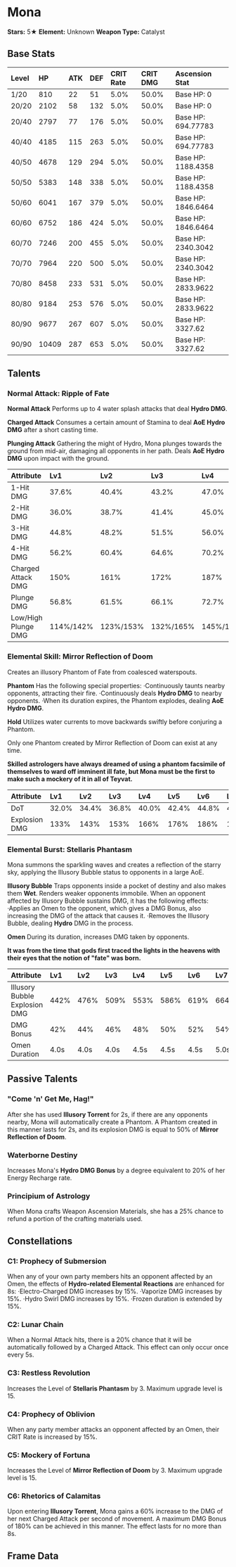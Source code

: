 # Mona

**Stars:** 5★
**Element:** Unknown
**Weapon Type:** Catalyst

## Base Stats

| Level | HP | ATK | DEF | CRIT Rate | CRIT DMG | Ascension Stat |
| :--- | :--- | :--- | :--- | :--- | :--- | :--- |
| 1/20 | 810 | 22 | 51 | 5.0% | 50.0% | Base HP: 0 |
| 20/20 | 2102 | 58 | 132 | 5.0% | 50.0% | Base HP: 0 |
| 20/40 | 2797 | 77 | 176 | 5.0% | 50.0% | Base HP: 694.77783 |
| 40/40 | 4185 | 115 | 263 | 5.0% | 50.0% | Base HP: 694.77783 |
| 40/50 | 4678 | 129 | 294 | 5.0% | 50.0% | Base HP: 1188.4358 |
| 50/50 | 5383 | 148 | 338 | 5.0% | 50.0% | Base HP: 1188.4358 |
| 50/60 | 6041 | 167 | 379 | 5.0% | 50.0% | Base HP: 1846.6464 |
| 60/60 | 6752 | 186 | 424 | 5.0% | 50.0% | Base HP: 1846.6464 |
| 60/70 | 7246 | 200 | 455 | 5.0% | 50.0% | Base HP: 2340.3042 |
| 70/70 | 7964 | 220 | 500 | 5.0% | 50.0% | Base HP: 2340.3042 |
| 70/80 | 8458 | 233 | 531 | 5.0% | 50.0% | Base HP: 2833.9622 |
| 80/80 | 9184 | 253 | 576 | 5.0% | 50.0% | Base HP: 2833.9622 |
| 80/90 | 9677 | 267 | 607 | 5.0% | 50.0% | Base HP: 3327.62 |
| 90/90 | 10409 | 287 | 653 | 5.0% | 50.0% | Base HP: 3327.62 |

## Talents

### Normal Attack: Ripple of Fate

**Normal Attack**
Performs up to 4 water splash attacks that deal **Hydro DMG**.

**Charged Attack**
Consumes a certain amount of Stamina to deal **AoE Hydro DMG** after a short casting time.

**Plunging Attack**
Gathering the might of Hydro, Mona plunges towards the ground from mid-air, damaging all opponents in her path. Deals **AoE Hydro DMG** upon impact with the ground.

| Attribute | Lv1 | Lv2 | Lv3 | Lv4 | Lv5 | Lv6 | Lv7 | Lv8 | Lv9 | Lv10 | Lv11 | Lv12 | Lv13 | Lv14 | Lv15 |
| :--- | :--- | :--- | :--- | :--- | :--- | :--- | :--- | :--- | :--- | :--- | :--- | :--- | :--- | :--- | :--- |
| 1-Hit DMG | 37.6% | 40.4% | 43.2% | 47.0% | 49.8% | 52.6% | 56.4% | 60.2% | 63.9% | 67.7% | 71.4% |
| 2-Hit DMG | 36.0% | 38.7% | 41.4% | 45.0% | 47.7% | 50.4% | 54.0% | 57.6% | 61.2% | 64.8% | 68.4% |
| 3-Hit DMG | 44.8% | 48.2% | 51.5% | 56.0% | 59.4% | 62.7% | 67.2% | 71.7% | 76.2% | 80.6% | 85.1% |
| 4-Hit DMG | 56.2% | 60.4% | 64.6% | 70.2% | 74.4% | 78.6% | 84.2% | 89.9% | 95.5% | 101% | 107% |
| Charged Attack DMG | 150% | 161% | 172% | 187% | 198% | 210% | 225% | 240% | 255% | 269% | 285% |
| Plunge DMG | 56.8% | 61.5% | 66.1% | 72.7% | 77.3% | 82.6% | 89.9% | 97.1% | 104.4% | 112.3% | 120.3% |
| Low/High Plunge DMG | 114%/142% | 123%/153% | 132%/165% | 145%/182% | 155%/193% | 165%/206% | 180%/224% | 194%/243% | 209%/261% | 225%/281% | 240%/300% |

### Elemental Skill: Mirror Reflection of Doom

Creates an illusory Phantom of Fate from coalesced waterspouts.

**Phantom**
Has the following special properties:
·Continuously taunts nearby opponents, attracting their fire.
·Continuously deals **Hydro DMG** to nearby opponents.
·When its duration expires, the Phantom explodes, dealing **AoE Hydro DMG**.

**Hold**
Utilizes water currents to move backwards swiftly before conjuring a Phantom.

Only one Phantom created by Mirror Reflection of Doom can exist at any time.

**Skilled astrologers have always dreamed of using a phantom facsimile of themselves to ward off imminent ill fate, but Mona must be the first to make such a mockery of it in all of Teyvat.**

| Attribute | Lv1 | Lv2 | Lv3 | Lv4 | Lv5 | Lv6 | Lv7 | Lv8 | Lv9 | Lv10 | Lv11 | Lv12 | Lv13 | Lv14 | Lv15 |
| :--- | :--- | :--- | :--- | :--- | :--- | :--- | :--- | :--- | :--- | :--- | :--- | :--- | :--- | :--- | :--- |
| DoT | 32.0% | 34.4% | 36.8% | 40.0% | 42.4% | 44.8% | 48.0% | 51.2% | 54.4% | 57.6% | 60.8% | 64.0% | 68.0% |
| Explosion DMG | 133% | 143% | 153% | 166% | 176% | 186% | 199% | 212% | 226% | 239% | 252% | 266% | 282% |

### Elemental Burst: Stellaris Phantasm

Mona summons the sparkling waves and creates a reflection of the starry sky, applying the Illusory Bubble status to opponents in a large AoE.

**Illusory Bubble**
Traps opponents inside a pocket of destiny and also makes them **Wet**. Renders weaker opponents immobile.
When an opponent affected by Illusory Bubble sustains DMG, it has the following effects:
·Applies an Omen to the opponent, which gives a DMG Bonus, also increasing the DMG of the attack that causes it.
·Removes the Illusory Bubble, dealing **Hydro** DMG in the process.

**Omen**
During its duration, increases DMG taken by opponents.

**It was from the time that gods first traced the lights in the heavens with their eyes that the notion of "fate" was born.**

| Attribute | Lv1 | Lv2 | Lv3 | Lv4 | Lv5 | Lv6 | Lv7 | Lv8 | Lv9 | Lv10 | Lv11 | Lv12 | Lv13 | Lv14 | Lv15 |
| :--- | :--- | :--- | :--- | :--- | :--- | :--- | :--- | :--- | :--- | :--- | :--- | :--- | :--- | :--- | :--- |
| Illusory Bubble Explosion DMG | 442% | 476% | 509% | 553% | 586% | 619% | 664% | 708% | 752% | 796% | 841% | 885% | 940% |
| DMG Bonus | 42% | 44% | 46% | 48% | 50% | 52% | 54% | 56% | 58% | 60% | 60% | 60% | 60% |
| Omen Duration | 4.0s | 4.0s | 4.0s | 4.5s | 4.5s | 4.5s | 5.0s | 5.0s | 5.0s | 5.0s | 5.0s | 5.0s | 5.0s |

## Passive Talents

### "Come 'n' Get Me, Hag!"

After she has used **Illusory Torrent** for 2s, if there are any opponents nearby, Mona will automatically create a Phantom.
A Phantom created in this manner lasts for 2s, and its explosion DMG is equal to 50% of **Mirror Reflection of Doom**.

### Waterborne Destiny

Increases Mona's **Hydro DMG Bonus** by a degree equivalent to 20% of her Energy Recharge rate.

### Principium of Astrology

When Mona crafts Weapon Ascension Materials, she has a 25% chance to refund a portion of the crafting materials used.

## Constellations

### C1: Prophecy of Submersion

When any of your own party members hits an opponent affected by an Omen, the effects of **Hydro-related Elemental Reactions** are enhanced for 8s:
·Electro-Charged DMG increases by 15%.
·Vaporize DMG increases by 15%.
·Hydro Swirl DMG increases by 15%.
·Frozen duration is extended by 15%.

### C2: Lunar Chain

When a Normal Attack hits, there is a 20% chance that it will be automatically followed by a Charged Attack.
This effect can only occur once every 5s.

### C3: Restless Revolution

Increases the Level of **Stellaris Phantasm** by 3.
Maximum upgrade level is 15.

### C4: Prophecy of Oblivion

When any party member attacks an opponent affected by an Omen, their CRIT Rate is increased by 15%.

### C5: Mockery of Fortuna

Increases the Level of **Mirror Reflection of Doom** by 3.
Maximum upgrade level is 15.

### C6: Rhetorics of Calamitas

Upon entering **Illusory Torrent**, Mona gains a 60% increase to the DMG of her next Charged Attack per second of movement.
A maximum DMG Bonus of 180% can be achieved in this manner. The effect lasts for no more than 8s.

## Frame Data


